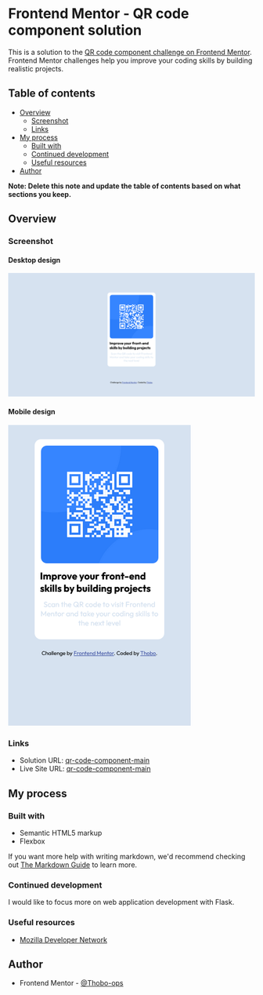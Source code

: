 # Frontend Mentor - QR code component solution

This is a solution to the [QR code component challenge on Frontend Mentor](https://www.frontendmentor.io/challenges/qr-code-component-iux_sIO_H). Frontend Mentor challenges help you improve your coding skills by building realistic projects. 

## Table of contents

- [Overview](#overview)
  - [Screenshot](#screenshot)
  - [Links](#links)
- [My process](#my-process)
  - [Built with](#built-with)
  - [Continued development](#continued-development)
  - [Useful resources](#useful-resources)
- [Author](#author)

**Note: Delete this note and update the table of contents based on what sections you keep.**

## Overview

### Screenshot

#### Desktop design
![](./screenshots/desktop-screenshot.png)

#### Mobile design
![](./screenshots/mobile-screenshot.png)

### Links

- Solution URL: [qr-code-component-main](https://github.com/Thobo-Gaboipewe/qr-code-component-main)
- Live Site URL: [qr-code-component-main](https://https://qr-code-component-main-t.netlify.app/)

## My process

### Built with

- Semantic HTML5 markup
- Flexbox

If you want more help with writing markdown, we'd recommend checking out [The Markdown Guide](https://www.markdownguide.org/) to learn more.

### Continued development

I would like to focus more on web application development with Flask.


### Useful resources

- [Mozilla Developer Network](https://www.developer.mozilla.org)

## Author

- Frontend Mentor - [@Thobo-ops](https://www.frontendmentor.io/profile/Thobo-ops)